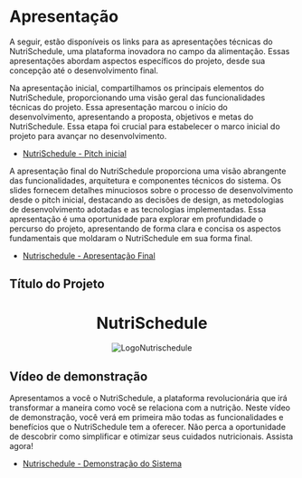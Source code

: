 # Apresentação

A seguir, estão disponíveis os links para as apresentações técnicas do NutriSchedule, uma plataforma inovadora no campo da alimentação. Essas apresentações abordam aspectos específicos do projeto, desde sua concepção até o desenvolvimento final.


<p> Na apresentação inicial, compartilhamos os principais elementos do NutriSchedule, proporcionando uma visão geral das funcionalidades técnicas do projeto. Essa apresentação marcou o início do desenvolvimento, apresentando a proposta, objetivos e metas do NutriSchedule. Essa etapa foi crucial para estabelecer o marco inicial do projeto para avançar no desenvolvimento.</p>

* [NutriSchedule - Pitch inicial](../presentation/NutriSchedule%20-%20Pitch%20inicial.pdf) 


<p> A apresentação final do NutriSchedule proporciona uma visão abrangente das funcionalidades, arquitetura e componentes técnicos do sistema. Os slides fornecem detalhes minuciosos sobre o processo de desenvolvimento desde o pitch inicial, destacando as decisões de design, as metodologias de desenvolvimento adotadas e as tecnologias implementadas. Essa apresentação é uma oportunidade para explorar em profundidade o percurso do projeto, apresentando de forma clara e concisa os aspectos fundamentais que moldaram o NutriSchedule em sua forma final.</p>

* [Nutrischedule - Apresentação Final](../presentation/Nutrischedule.-.Apresentacao.Final.pdf) 



## Título do Projeto

<h1 align="center">NutriSchedule</h1> 

<div align="center">
  <img src="https://github.com/ICEI-PUC-Minas-PMV-SI/pmv-si-2023-1-e1-proj-web-t3-alimentacao_saudavel/assets/125522668/3b21ee58-37ce-440a-81f1-688e9f8fdaf9" alt="LogoNutrischedule">
</div>



## Vídeo de demonstração

<p> Apresentamos a você o NutriSchedule, a plataforma revolucionária que irá transformar a maneira como você se relaciona com a nutrição. Neste vídeo de demonstração, você verá em primeira mão todas as funcionalidades e benefícios que o NutriSchedule tem a oferecer. Não perca a oportunidade de descobrir como simplificar e otimizar seus cuidados nutricionais. Assista agora!</p>

* [Nutrischedule - Demonstração do Sistema](https://github.com/ICEI-PUC-Minas-PMV-SI/pmv-si-2023-1-e1-proj-web-t3-alimentacao_saudavel/assets/129123809/83ae298b-d91f-441d-a713-42c497667bf5)

